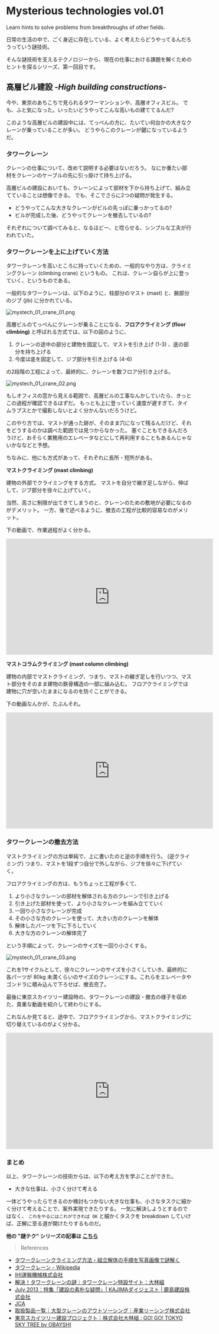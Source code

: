 # Mysterious technologies vol.01

Learn hints to solve problems from breakthroughs of other fields.

日常の生活の中で、ごく身近に存在している、よく考えたらどうやってるんだろうっていう謎技術。

そんな謎技術を支えるテクノロジーから、現在の仕事における課題を解くためのヒントを探るシリーズ、第一回目です。


## 高層ビル建設 *-High building constructions-*

今や、東京のあちこちで見られるタワーマンションや、高層オフィスビル。
でも、ふと気になった。いったいどうやってこんな高いもの建ててるんだ?

このような高層ビルの建設中には、てっぺんの方に、たいてい何台かの大きなクレーンが乗っていることが多い。
どうやらこのクレーンが鍵になっているようだ。


### タワークレーン

クレーンの仕事について、改めて説明する必要はないだろう。
なにか重たい部材をクレーンのケーブルの先に引っ掛けて持ち上げる。

高層ビルの建設においても、クレーンによって部材を下から持ち上げて、組み立てていることは想像できる。
でも、そこでさらに2つの疑問が発生する。

- どうやってこんな大きなクレーンがビルの先っぽに乗っかってるの?
- ビルが完成した後、どうやってクレーンを撤去しているの?

それぞれについて調べてみると、なるほどー、と唸らせる、シンプルな工夫が行われていた。


### タワークレーンを上に上げていく方法

タワークレーンを高いところに持っていくための、一般的なやり方は、クライミングクレーン (climbing crane) というもの。
これは、クレーン自らが上に登っていく、というものである。

一般的なタワークレーンは、以下のように、柱部分のマスト (mast) と、腕部分のジブ (jib) に分かれている。

![mystech_01_crane_01.png](https://files.tearoom6.biz/ded92e6d-3eff-42fa-bb87-a3c9deb0eb96.png)

高層ビルのてっぺんにクレーンが乗ることになる、**フロアクライミング (floor climbing)** と呼ばれる方式では、以下の図のように、

1. クレーンの途中の部分と建物を固定して、マストを引き上げ (1-3) 、底の部分を持ち上げる
2. 今度は底を固定して、ジブ部分を引き上げる (4-6)

の2段階の工程によって、最終的に、クレーンを数フロア分引き上げる。

![mystech_01_crane_02.png](https://files.tearoom6.biz/b5a6958e-8cc9-4126-9686-33a6ee6a9546.png)

もしオフィスの窓から見える範囲で、高層ビルの工事なんかしていたら、きっとこの過程が確認できるはずだ。
もっとも上に登っていく速度が遅すぎて、タイムラプスとかで撮影しないとよく分かんないだろうけど。

このやり方では、マストが通った跡が、そのまま穴になって残るんだけど、それをどうするのかは調べた範囲では見つからなかった。
塞ぐこともできるんだろうけど、おそらく業務用のエレベータなどにして再利用することもあるんじゃないかななどと予想。

ちなみに、他にも方式があって、それぞれに長所・短所がある。

**マストクライミング (mast climbing)**

建物の外部でクライミングをする方式。
マストを自分で継ぎ足しながら、伸ばして、ジブ部分を徐々に上げていく。

当然、高さに制限が出てきてしまうのと、クレーンのための敷地が必要になるのがデメリット。
一方、後で述べるように、撤去の工程が比較的容易なのがメリット。

下の動画で、作業過程がよく分かる。

<iframe width="560" height="315" src="https://www.youtube.com/embed/qityGWgQaB0" frameborder="0" allow="accelerometer; autoplay; encrypted-media; gyroscope; picture-in-picture" allowfullscreen></iframe>

**マストコラムクライミング (mast column climbing)**

建物の内部でマストクライミング、つまり、マストの継ぎ足しを行いつつ、マスト部分をそのまま建物の鉄骨構造の一部に組み込む。
フロアクライミングでは建物に穴が空いたままになるのを防ぐことができる。

下の動画なんかが、たぶんそれ。

<iframe width="560" height="315" src="https://www.youtube.com/embed/yWoxCnIxgys" frameborder="0" allow="accelerometer; autoplay; encrypted-media; gyroscope; picture-in-picture" allowfullscreen></iframe>


### タワークレーンの撤去方法

マストクライミングの方は単純で、上に書いたのと逆の手順を行う。 (逆クライミング)
つまり、マストを1段ずつ自分で外しながら、ジブを徐々に下げていく。

フロアクライミングの方は、もうちょっと工程が多くて、

1. より小さなクレーンの部材を解体される方のクレーンで引き上げる
2. 引き上げた部材を使って、より小さなクレーンを組み立てていく
3. 一回り小さなクレーンが完成
4. その小さな方のクレーンを使って、大きい方のクレーンを解体
5. 解体したパーツを下に下ろしていく
6. 大きな方のクレーンの解体完了

という手順によって、クレーンのサイズを一回り小さくする。

![mystech_01_crane_03.png](https://files.tearoom6.biz/79e99369-be1c-4caf-97ea-04c71414e4e3.png)

これを1サイクルとして、徐々にクレーンのサイズを小さくしていき、最終的に各パーツが 80kg 未満くらいのサイズのクレーンにする。これらをエレベータやゴンドラに積み込んで下ろせば、撤去完了。

最後に東京スカイツリー建設時の、タワークレーンの建設・撤去の様子を収めた、貴重な動画を紹介して終わりにする。

これなんか見てると、途中で、フロアクライミングから、マストクライミングに切り替えているのがよく分かる。

<iframe width="560" height="315" src="https://www.youtube.com/embed/ACImkWdehXk" frameborder="0" allow="accelerometer; autoplay; encrypted-media; gyroscope; picture-in-picture" allowfullscreen></iframe>


### まとめ

以上、タワークレーンの技術からは、以下の考え方を学ぶことができた。

- 大きな仕事は、小さく分けて考える

一体どうやったらできるのか検討もつかない大きな仕事も、小さなタスクに細かく分けて考えることで、案外実現できたりする。
一気に解決しようとするのではなく、 `これをやるにはこれができれば OK` と細かくタスクを breakdown していけば、正解に至る道が開けたりするものだ。

**他の "謎テク" シリーズの記事は [こちら](https://tearoom6.hateblo.jp/archive/category/%E8%AC%8E%E6%8A%80%E8%A1%93)**

> References

- [タワークレーンクライミング方法・組立解体の手順を写真画像で謎解く](https://tobisyoku.net/tower.htm)
- [タワークレーン - Wikipedia](https://ja.wikipedia.org/wiki/%E3%82%BF%E3%83%AF%E3%83%BC%E3%82%AF%E3%83%AC%E3%83%BC%E3%83%B3)
- [IHI運搬機械株式会社](http://www.iuk.co.jp/howto/t_crane.html)
- [解決！タワークレーンの謎｜タワークレーン特設サイト：大林組](https://www.obayashi.co.jp/towercrane/)
- [July 2013：特集「建設の素朴な疑問」| KAJIMAダイジェスト | 鹿島建設株式会社](https://www.kajima.co.jp/news/digest/jul_2013/feature/question1/index-j.html)
- [JCA](http://www.cranenet.or.jp/tisiki/kuraimingu.html)
- [取扱製品一覧｜大型クレーンのアウトソーシング｜産業リーシング株式会社](http://www.sangyo-leasing.co.jp/products/)
- [東京スカイツリー建設プロジェクト｜株式会社大林組 : GO! GO! TOKYO SKY TREE by OBAYSHI](http://www.skytree-obayashi.com/)

